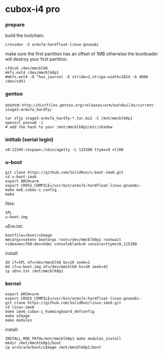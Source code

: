 cubox-i4 pro
============

### prepare
build the toolchain:

    crossdev -S armv7a-hardfloat-linux-gnueabi

make sure the first partition has an offset of 1MB otherwise 
the bootloader will destroy your first partition.

    cfdisk /dev/mmcblk0
    mkfs.ext4 /dev/mmcblk0p1
    #mkfs.ext4 -O ^has_journal -E stride=2,stripe-width=1024 -b 4096 /dev/sdX1

### gentoo
source: `http://distfiles.gentoo.org/releases/arm/autobuilds/current-stage3-armv7a_hardfp/`

    tar xfjp stage3-armv7a_hardfp-*.tar.bz2 -C /mnt/mmcblk0p1
    openssl passwd -1
    # add the hash to your /mnt/mmcblk0p1/etc/shadow

### inittab (serial login)

    s0:12345:respawn:/sbin/agetty -L 115200 ttymxc0 vt100

### u-boot

    git clone https://github.com/SolidRun/u-boot-imx6.git
    cd u-boot-imx6
    export ARCH=arm
    export CROSS_COMPILE=/usr/bin/armv7a-hardfloat-linux-gnueabi-
    make mx6_cubox-i_config
    make

files:

    SPL
    u-boot.img

uEnv.txt:

    bootfile=/boot/uImage
    mmcargs=setenv bootargs root=/dev/mmcblk0p1 rootwait video=mxcfb0:dev=hdmi consoleblank=0 console=ttymxc0,115200

install:

    dd if=SPL of=/dev/mmcblk0 bs=1K seek=1
    dd if=u-boot.img of=/dev/mmcblk0 bs=1K seek=42
    cp uEnv.txt /mnt/mmcblk0p1

### kernel

    export ARCH=arm
    export CROSS_COMPILE=/usr/bin/armv7a-hardfloat-linux-gnueabi-
    git clone https://github.com/SolidRun/linux-imx6.git
    cd linux-imx6
    make imx6_cubox-i_hummingboard_defconfig
    make uImage
    make modules

install:

    INSTALL_MOD_PATH=/mnt/mmcblk0p1 make modules_install
    mkdir /mnt/mmcblk0p1/boot
    cp arch/arm/boot/uImage /mnt/mmcblk0p1/boot
